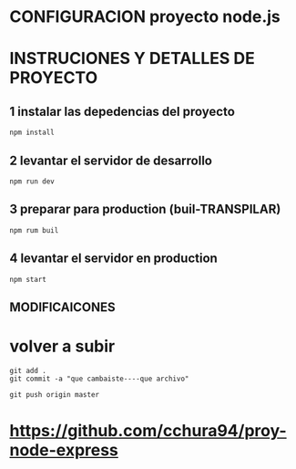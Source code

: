 # CONFIGURACION proyecto node.js
# INSTRUCIONES Y DETALLES DE PROYECTO


## 1 instalar las depedencias del proyecto

```
npm install
```


## 2 levantar el servidor de desarrollo

```
npm run dev
```

##  3 preparar para production (buil-TRANSPILAR)

```
npm rum buil
```

## 4 levantar el servidor en production

```
npm start
```

## MODIFICAICONES

# volver a subir

```
git add .
git commit -a "que cambaiste----que archivo"

git push origin master

```


# https://github.com/cchura94/proy-node-express